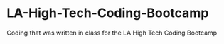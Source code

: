 # LA-High-Tech-Coding-Bootcamp
Coding that was written in class for the LA High Tech Coding Bootcamp

